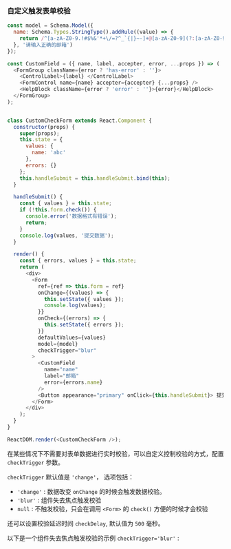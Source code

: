 ### 自定义触发表单校验

<!--start-code-->
```js
const model = Schema.Model({
  name: Schema.Types.StringType().addRule((value) => {
    return /^[a-zA-Z0-9.!#$%&'*+\/=?^_`{|}~-]+@[a-zA-Z0-9](?:[a-zA-Z0-9-]{0,61}[a-zA-Z0-9])?(?:\.[a-zA-Z0-9](?:[a-zA-Z0-9-]{0,61}[a-zA-Z0-9])?)*$/.test(value);
  }, '请输入正确的邮箱')
});

const CustomField = ({ name, label, accepter, error, ...props }) => (
  <FormGroup className={error ? 'has-error' : ''}>
    <ControlLabel>{label} </ControlLabel>
    <FormControl name={name} accepter={accepter} {...props} />
    <HelpBlock className={error ? 'error' : ''}>{error}</HelpBlock>
  </FormGroup>
);


class CustomCheckForm extends React.Component {
  constructor(props) {
    super(props);
    this.state = {
      values: {
        name: 'abc'
      },
      errors: {}
    };
    this.handleSubmit = this.handleSubmit.bind(this);
  }

  handleSubmit() {
    const { values } = this.state;
    if (!this.form.check()) {
      console.error('数据格式有错误');
      return;
    }
    console.log(values, '提交数据');
  }

  render() {
    const { errors, values } = this.state;
    return (
      <div>
        <Form
          ref={ref => this.form = ref}
          onChange={(values) => {
            this.setState({ values });
            console.log(values);
          }}
          onCheck={(errors) => {
            this.setState({ errors });
          }}
          defaultValues={values}
          model={model}
          checkTrigger="blur"
        >
          <CustomField
            name="name"
            label="邮箱"
            error={errors.name}
          />
          <Button appearance="primary" onClick={this.handleSubmit}> 提交 </Button>
        </Form>
      </div>
    );
  }
}

ReactDOM.render(<CustomCheckForm />);

```
<!--end-code-->

在某些情况下不需要对表单数据进行实时校验，可以自定义控制校验的方式，配置 `checkTrigger` 参数。

`checkTrigger` 默认值是 `'change'`， 选项包括：

- `'change'` : 数据改变 `onChange` 的时候会触发数据校验。
- `'blur'` : 组件失去焦点触发校验
- `null` : 不触发校验，只会在调用 `<Form>` 的 `check()` 方便的时候才会校验

还可以设置校验延迟时间 `checkDelay`, 默认值为 `500` 毫秒。

以下是一个组件失去焦点触发校验的示例 `checkTrigger='blur'` :

